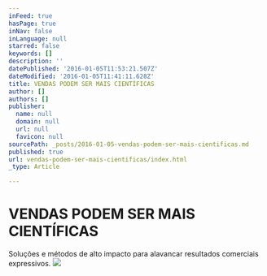```yaml
---
inFeed: true
hasPage: true
inNav: false
inLanguage: null
starred: false
keywords: []
description: ''
datePublished: '2016-01-05T11:53:21.507Z'
dateModified: '2016-01-05T11:41:11.628Z'
title: VENDAS PODEM SER MAIS CIENTÍFICAS
author: []
authors: []
publisher:
  name: null
  domain: null
  url: null
  favicon: null
sourcePath: _posts/2016-01-05-vendas-podem-ser-mais-cientificas.md
published: true
url: vendas-podem-ser-mais-cientificas/index.html
_type: Article

---
```

# VENDAS PODEM SER MAIS CIENTÍFICAS

Soluções e métodos de alto impacto para alavancar resultados comerciais expressivos.
![](https://the-grid-user-content.s3-us-west-2.amazonaws.com/5217afe8-3e21-4c9c-a17d-069ee02fae06.jpg)